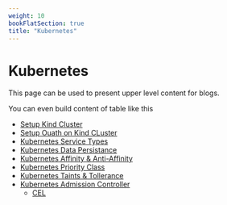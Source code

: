 ```yaml
---
weight: 10
bookFlatSection: true
title: "Kubernetes"
---
```


# Kubernetes

This page can be used to present upper level content for blogs. 

You can even build content of table like this

- [Setup Kind Cluster](/hugo-publish/docs/kubernetes/kind-cluster)
- [Setup Ouath on Kind CLuster](/hugo-publish/docs/kubernetes/Setup-Ouath)
- [Kubernetes Service Types](/hugo-publish/docs/kubernetes/kubernetes-services)
- [Kubernetes Data Persistance](/hugo-publish/docs/kubernetes/kubernets-data-persistance)
- [Kubernetes Affinity & Anti-Affinity](/hugo-publish/docs/kubernetes/affinity-antiaffinity)
- [Kubernetes Priority Class](/hugo-publish/docs/kubernetes/priority-class)
- [Kubernetes Taints & Tollerance](/hugo-publish/docs/kubernetes/taint-tollerance)
- [Kubernetes Admission Controller](/hugo-publish/docs/kubernetes/admission-controller) 
    - [CEL](/hugo-publish/docs/kubernetes/admission-controller/cel) 
<!---- [Argo CD](/hugo-publish/docs/kubernetes/edge) -->
